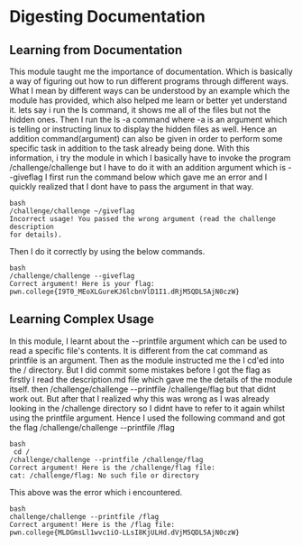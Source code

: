 # Digesting Documentation
## Learning from Documentation 
This module taught me the importance of documentation. Which is basically a way of figuring out how to run different programs through different ways.
What I mean by different ways can be understood by an example which the module has provided, which also helped me learn or better yet understand it.
lets say i run the ls command, it shows me all of the files but not the hidden ones.
Then I run the ls -a command where -a is an argument which is telling or instructing linux to display the hidden files as well.
Hence an addition command(argument) can also be given in order to perform some specific task in addition to the task already being done.
With this information, i try the module in which I basically have to invoke the program /challenge/challenge but I have to do it with an addition argument which is --giveflag
I first run the command below which gave me an error and I quickly realized that I dont have to pass the argument in that way.

~~~
bash
/challenge/challenge ~/giveflag
Incorrect usage! You passed the wrong argument (read the challenge description
for details).
~~~
Then I do it correctly by using the below commands.
~~~
bash
/challenge/challenge --giveflag
Correct argument! Here is your flag:
pwn.college{I9T0_MEoXLGureKJ6lcbnVlD1I1.dRjM5QDL5AjN0czW}
~~~

## Learning Complex Usage
In this module, I learnt about the --printfile argument which can be used to read a specific file's contents.
It is different from the cat command as printfile is an argument.
Then as the module instructed me the I cd'ed into the / directory.
But I did commit some mistakes before I got the flag as firstly I read the description.md file which gave me the details of the module itself.
then /challenge/challenge --printfile /challenge/flag but that didnt work out.
But after that I realized why this was wrong as I was already looking in the /challenge directory so I didnt have to refer to it again whilst using the printfile argument.
Hence I used the following command and got the flag /challenge/challenge --printfile /flag
~~~
bash
 cd /
/challenge/challenge --printfile /challenge/flag
Correct argument! Here is the /challenge/flag file:
cat: /challenge/flag: No such file or directory
~~~
This above was the error which i encountered.
~~~
bash
challenge/challenge --printfile /flag
Correct argument! Here is the /flag file:
pwn.college{MLDGmsLl1wvc1iO-LLsI8KjULHd.dVjM5QDL5AjN0czW}
~~~


